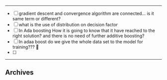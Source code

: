 ------------

 - [ ] gradient descent and convergence algorithm are connected... is it same term or different?
 - [ ] what is the use of distribution on decision factor
 - [ ] In Ada boosting How it is going to know that it have reached to the right solution? and there is no need of further additive boosting?
 - [ ] In adaa boost do we give the whole data set to the model for training??? 🤔
 - [ ]    



------

## Archives
